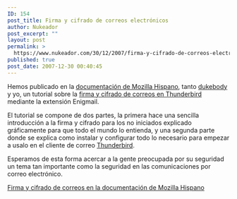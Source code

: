 ```yaml
---
ID: 154
post_title: Firma y cifrado de correos electrónicos
author: Nukeador
post_excerpt: ""
layout: post
permalink: >
  https://www.nukeador.com/30/12/2007/firma-y-cifrado-de-correos-electronicos/
published: true
post_date: 2007-12-30 00:40:45
---
```

<p> Hemos publicado en la <a href="http://www.mozilla-hispano.org/documentacion/">documentación de Mozilla Hispano</a>, tanto <a href="http://dukebody.com/">dukebody</a> y yo, un tutorial sobre la <a href="http://www.mozilla-hispano.org/documentacion/Firma_y_cifrado_de_correos_electr%C3%B3nicos">firma y cifrado de correos en Thunderbird</a> mediante la extensión Enigmail.</p>

<p>El tutorial se compone de dos partes, la primera hace una sencilla introducción a la firma y cifrado para los no iniciados explicado gráficamente para que todo el mundo lo entienda, y una segunda parte donde se explica como instalar y configurar todo lo necesario para empezar a usalo en el cliente de correo <a href="http://www.mozilla-europe.org/thunderbird">Thunderbird</a>.</p>

<p>Esperamos de esta forma acercar a la gente preocupada por su seguridad un tema tan importante como la seguridad en las comunicaciones por correo electrónico.</p>

<p><a href="http://www.mozilla-hispano.org/documentacion/Firma_y_cifrado_de_correos_electr%C3%B3nicos">Firma y cifrado de correos en la documentación de Mozilla Hispano</a></p>